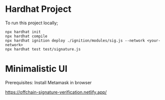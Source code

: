 #  Hardhat Project

To run this project locally;

```shell
npx hardhat init
npx hardhat compile
npx hardhat ignition deploy ./ignition/modules/sig.js --network <your-network>
npx hardhat test test/signature.js
```
#  Minimalistic UI

Prerequisites:
Install Metamask in browser

https://offchain-signature-verification.netlify.app/
